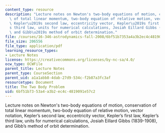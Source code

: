 ```yaml
---
content_type: resource
description: "Lecture notes on Newton's two-body equations of motion, conservation\
  \ of total linear momentum, two-body equation of relative motion, vector notation,\
  \ Kepler\u2019s second law, eccentricity vector, Kepler\u2019s first law, Kepler\u2019\
  s third law, units for numerical calculations, Josiah Eillard Gibbs (1839-1908),\
  \ and Gibb\u2019s method of orbit determination."
file: /courses/16-346-astrodynamics-fall-2008/6bf51b7353a4a3b2ec4c4819091e57c2_lec_01.pdf
file_size: 206556
file_type: application/pdf
learning_resource_types:
- Lecture Notes
license: https://creativecommons.org/licenses/by-nc-sa/4.0/
ocw_type: OCWFile
parent_title: Lecture Notes
parent_type: CourseSection
parent_uid: a1a1abb8-4dab-27d9-534c-f2b87a3fc3af
resourcetype: Document
title: The Two Body Problem
uid: 6bf51b73-53a4-a3b2-ec4c-4819091e57c2
---
```

Lecture notes on Newton's two-body equations of motion, conservation of total linear momentum, two-body equation of relative motion, vector notation, Kepler’s second law, eccentricity vector, Kepler’s first law, Kepler’s third law, units for numerical calculations, Josiah Eillard Gibbs (1839-1908), and Gibb’s method of orbit determination.